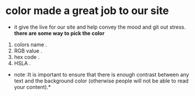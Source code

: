 # color made a great job to our site
* it give the live for our site and help convey the mood and git out stress.
**there are some way to pick the color**
1. colors name .
2. RGB value .
3. hex code .
4. HSLA .
* note :It is important to ensure that there is enough contrast
between any text and the background color (otherwise
people will not be able to read your content).*
